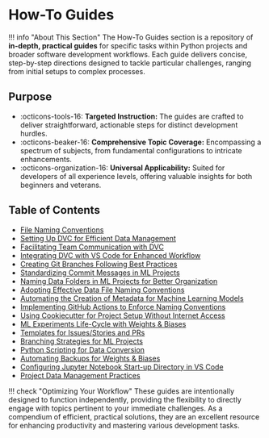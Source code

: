 # How-To Guides

!!! info "About This Section"
    The How-To Guides section is a repository of **in-depth, practical guides** for specific tasks within Python projects and broader software development workflows. Each guide delivers concise, step-by-step directions designed to tackle particular challenges, ranging from initial setups to complex processes.

## Purpose

- :octicons-tools-16: **Targeted Instruction:** The guides are crafted to deliver straightforward, actionable steps for distinct development hurdles.
- :octicons-beaker-16: **Comprehensive Topic Coverage:** Encompassing a spectrum of subjects, from fundamental configurations to intricate enhancements.
- :octicons-organization-16: **Universal Applicability:** Suited for developers of all experience levels, offering valuable insights for both beginners and veterans.

## Table of Contents

- [File Naming Conventions](./file-naming-conventions.md)
- [Setting Up DVC for Efficient Data Management](./dvc-set-up.md)
- [Facilitating Team Communication with DVC](./dvc-communication.md)
- [Integrating DVC with VS Code for Enhanced Workflow](./dvc-vscode-extension.md)
- [Creating Git Branches Following Best Practices](./git-branch-naming-standards.md)
- [Standardizing Commit Messages in ML Projects](./commit-message-standards-ml.md)
- [Naming Data Folders in ML Projects for Better Organization](./ml-data-folder-naming.md)
- [Adopting Effective Data File Naming Conventions](./ml-data-naming-conventions.md)
- [Automating the Creation of Metadata for Machine Learning Models](./machine-learning-metadata-automation.md)
- [Implementing GitHub Actions to Enforce Naming Conventions](./github-actions-naming-convention.md)
- [Using Cookiecutter for Project Setup Without Internet Access](./offline-cookiecutter-setup.md)
- [ML Experiments Life-Cycle with Weights & Biases](./wandb-experiment-tracking-rag.md)
- [Templates for Issues/Stories and PRs](./templates.md)
- [Branching Strategies for ML Projects](./branching-strategy.md)
- [Python Scripting for Data Conversion](./data-conversion-from-xlsx-to-csv.md)
- [Automating Backups for Weights & Biases](./automating-wandb-backups.md)
- [Configuring Jupyter Notebook Start-up Directory in VS Code](./jupyter-vscode-directory.md)
- [Project Data Management Practices](./data_management_practices.md)

!!! check "Optimizing Your Workflow"
    These guides are intentionally designed to function independently, providing the flexibility to directly engage with topics pertinent to your immediate challenges. As a compendium of efficient, practical solutions, they are an excellent resource for enhancing productivity and mastering various development tasks.
